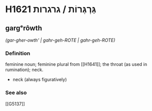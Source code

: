 # H1621 גַּרְגְּרוֹת / גרגרות

## gargᵉrôwth

_(gar-gher-owth' | ɡahr-ɡeh-ROTE | ɡahr-ɡeh-ROTE)_

### Definition

feminine noun; feminine plural from [[H1641]]; the throat (as used in rumination); neck.

- neck (always figuratively)
### See also

[[G5137]]

